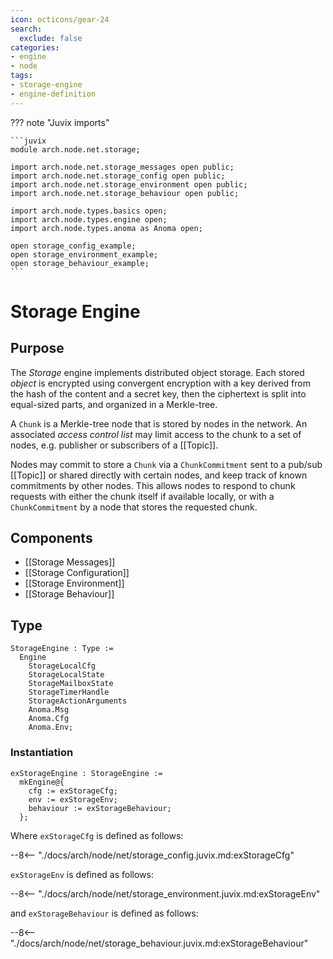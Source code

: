 ```yaml
---
icon: octicons/gear-24
search:
  exclude: false
categories:
- engine
- node
tags:
- storage-engine
- engine-definition
---
```


??? note "Juvix imports"

    ```juvix
    module arch.node.net.storage;

    import arch.node.net.storage_messages open public;
    import arch.node.net.storage_config open public;
    import arch.node.net.storage_environment open public;
    import arch.node.net.storage_behaviour open public;

    import arch.node.types.basics open;
    import arch.node.types.engine open;
    import arch.node.types.anoma as Anoma open;

    open storage_config_example;
    open storage_environment_example;
    open storage_behaviour_example;
    ```

# Storage Engine

## Purpose

<!-- --8<-- [start:purpose] -->
The *Storage* engine implements distributed object storage.
Each stored *object* is encrypted using convergent encryption
with a key derived from the hash of the content and a secret key,
then the ciphertext is split into equal-sized parts,
and organized in a Merkle-tree.

A `Chunk` is a Merkle-tree node that is stored by nodes in the network.
An associated *access control list*
may limit access to the chunk to a set of nodes,
e.g. publisher or subscribers of a [[Topic]].

Nodes may commit to store a `Chunk` via a `ChunkCommitment`
sent to a pub/sub [[Topic]] or shared directly with certain nodes,
and keep track of known commitments by other nodes.
This allows nodes to respond to chunk requests
with either the chunk itself if available locally,
or with a `ChunkCommitment` by a node that stores the requested chunk.
<!-- --8<-- [end:purpose] -->

## Components

- [[Storage Messages]]
- [[Storage Configuration]]
- [[Storage Environment]]
- [[Storage Behaviour]]

## Type

<!-- --8<-- [start:StorageEngine] -->
```juvix
StorageEngine : Type :=
  Engine
    StorageLocalCfg
    StorageLocalState
    StorageMailboxState
    StorageTimerHandle
    StorageActionArguments
    Anoma.Msg
    Anoma.Cfg
    Anoma.Env;
```
<!-- --8<-- [end:StorageEngine] -->

### Instantiation

<!-- --8<-- [start:exStorageEngine] -->
```juvix
exStorageEngine : StorageEngine :=
  mkEngine@{
    cfg := exStorageCfg;
    env := exStorageEnv;
    behaviour := exStorageBehaviour;
  };
```
<!-- --8<-- [end:exStorageEngine] -->

Where `exStorageCfg` is defined as follows:

--8<-- "./docs/arch/node/net/storage_config.juvix.md:exStorageCfg"

`exStorageEnv` is defined as follows:

--8<-- "./docs/arch/node/net/storage_environment.juvix.md:exStorageEnv"

and `exStorageBehaviour` is defined as follows:

--8<-- "./docs/arch/node/net/storage_behaviour.juvix.md:exStorageBehaviour"
